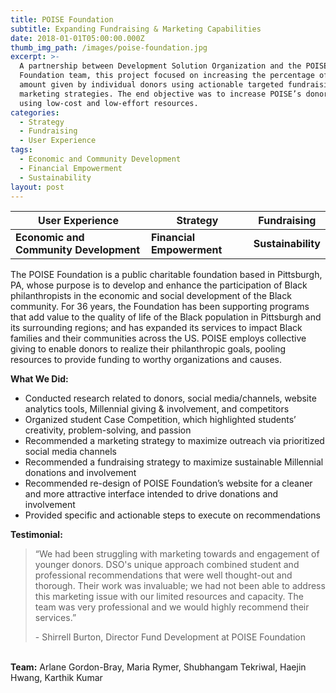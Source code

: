 ```yaml
---
title: POISE Foundation
subtitle: Expanding Fundraising & Marketing Capabilities
date: 2018-01-01T05:00:00.000Z
thumb_img_path: /images/poise-foundation.jpg
excerpt: >-
  A partnership between Development Solution Organization and the POISE
  Foundation team, this project focused on increasing the percentage of and
  amount given by individual donors using actionable targeted fundraising and
  marketing strategies. The end objective was to increase POISE’s donor reach
  using low-cost and low-effort resources.
categories:
  - Strategy
  - Fundraising
  - User Experience
tags:
  - Economic and Community Development
  - Financial Empowerment
  - Sustainability
layout: post
---
```



| **User Experience**                    | **Strategy**              | **Fundraising**    |
| -------------------------------------- | ------------------------- | ------------------ |
| **Economic and Community Development** | **Financial Empowerment** | **Sustainability** |



The POISE Foundation is a public charitable foundation based in Pittsburgh, PA, whose purpose is to develop and enhance the participation of Black philanthropists in the economic and social development of the Black community. For 36 years, the Foundation has been supporting programs that add value to the quality of life of the Black population in Pittsburgh and its surrounding regions; and has expanded its services to impact Black families and their communities across the US. POISE employs collective giving to enable donors to realize their philanthropic goals, pooling resources to provide funding to worthy organizations and causes.

**What We Did:**

* Conducted research related to donors, social media/channels, website analytics tools, Millennial giving & involvement, and competitors
* Organized student Case Competition, which highlighted students’ creativity, problem-solving, and passion
* Recommended a marketing strategy to maximize outreach via prioritized social media channels
* Recommended a fundraising strategy to maximize sustainable Millennial donations and involvement
* Recommended re-design of POISE Foundation’s website for a cleaner and more attractive interface intended to drive donations and involvement
* Provided specific and actionable steps to execute on recommendations

**Testimonial:**

> “We had been struggling with marketing towards and engagement of younger donors. DSO's unique approach combined student and professional recommendations that were well thought-out and thorough. Their work was invaluable; we had not been able to address this marketing issue with our limited resources and capacity. The team was very professional and we would highly recommend their services.”
>
> \- Shirrell Burton, Director Fund Development at POISE Foundation

\
**Team:** Arlane Gordon-Bray, Maria Rymer, Shubhangam Tekriwal, Haejin Hwang, Karthik Kumar

